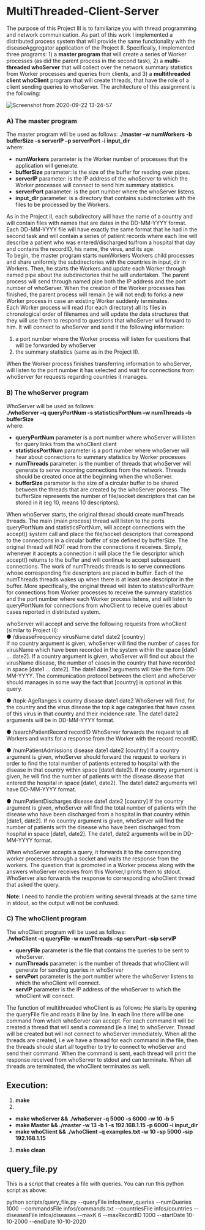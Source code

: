 # MultiThreaded-Client-Server
The purpose of this Project III is to familiarize you with thread programming and network communication.
As part of this work I implemented a distributed process system that will provide the same
functionality with the diseaseAggregator application of the Project II. Specifically, I implemented three
programs: 1) a **master program** that will create a series of Worker processes (as did the parent process
in the second task), 2) a **multi-threaded whoServer** that will collect over the network summary statistics from Worker
processes and queries from clients, and 3) a **multithreaded client whoClient** program that will create
threads, that have the role of a client sending queries to whoServer. The architecture of this assignment is the following:


![Screenshot from 2020-09-22 13-24-57](https://user-images.githubusercontent.com/60033683/93871289-12b15080-fcd7-11ea-9438-d32a0a66ee8a.png)

### **A) The master program**
The master program will be used as follows:
**./master –w numWorkers -b bufferSize –s serverIP –p serverPort -i input_dir**  
where:  
- **numWorkers** parameter is the Worker number of processes that the application will generate.
- **bufferSize** parameter: is the size of the buffer for reading over pipes.
- **serverIP** parameter: is the IP address of the whoServer to which the Worker processes will connect to
send him summary statistics.
- **serverPort** parameter: is the port number where the whoServer listens.
- **input_dir** parameter: is a directory that contains subdirectories with the files to be processed
by the Workers.  

As in the Project II, each subdirectory will have the name of a country and will contain files with
names that are dates in the DD-MM-YYYY format. Each DD-MM-YYYY file will have exactly the same
format that he had in the second task and will contain a series of patient records where each line will describe
a patient who was entered/discharged to/from a hospital that day and contains the recordID, his name,
the virus, and its age.  
To begin, the master program starts numWorkers Workers child processes and share
uniformly the subdirectories with the countries in input_dir in Workers. Then, he starts the Workers and update each Worker through named pipe about the subdirectories that he will
undertaken. The parent process will send through named pipe both the IP address and the port number of whoServer.
When the creation of the Worker processes has finished, the parent process will remain (ie will not end) to
forks a new Worker process in case an existing Worker suddenly terminates.  
Each Worker process will read (for each directory) all its files in chronological order
of filenames and will update the data structures that they will use them to respond to
questions that whoServer will forward to him. It will connect to whoServer and send it the following information:  
1) a port number where the Worker process will listen for questions that will be forwarded by whoServer  
2) the summary statistics (same as in the Project II).  

When the Worker process finishes transferring information to whoServer,
will listen to the port number it has selected and wait for connections from whoServer for requests regarding
countries it manages.  

### **B) The whoServer program**
WhoServer will be used as follows:  
**./whoServer –q queryPortNum -s statisticsPortNum –w numThreads –b bufferSize**  
where:  
- **queryPortNum** parameter is a port number where whoServer will listen for query links
from the whoClient client
- **statisticsPortNum** parameter is a port number where whoServer will hear about connections to
summary statistics by Worker processes
- **numThreads** parameter: is the number of threads that whoServer will generate to serve
incoming connections from the network. Threads should be created once at the beginning when the
whoServer.
- **bufferSize** parameter is the size of a circular buffer to be shared between the threads that
are created by the whoServer process. The bufferSize represents the number of file/socket descriptors that
can be stored in it (eg 10, means 10 descriptors).  

When whoServer starts, the original thread should create numThreads threads. The
main (main process) thread will listen to the ports queryPortNum and statisticsPortNum, will accept connections
with the accept() system call and place the file/socket descriptors that
correspond to the connections in a circular buffer of size defined by bufferSize. The original thread will NOT
read from the connections it receives. Simply, whenever it accepts a connection it will place the file descriptor
which accept() returns to the buffer and will continue to accept subsequent connections. The work of numThreads
threads is to serve connections whose corresponding file descriptors are placed in
buffer. Each of the numThreads threads wakes up when there is at least one descriptor in the buffer.
More specifically, the original thread will listen to statisticsPortNum for connections from Worker processes to
receive the summary statistics and the port number where each Worker process listens, and will listen to
queryPortNum for connections from whoClient to receive queries about cases reported in
distributed system. 

whoServer will accept and serve the following requests from whoClient (similar to Project II):  
● /diseaseFrequency virusName date1 date2 [country]  
If no country argument is given, whoServer will find the number of cases for virusName
which have been recorded in the system within the space [date1 ... date2]. If a country argument is given, whoServer will find out about the virusName disease, the number of cases in the country that have
recorded in space [date1 ... date2]. The date1 date2 arguments will take the form
DD-MM-YYYY. The communication protocol between the client and whoServer should
manages in some way the fact that [country] is optional in this query.  


● /topk-AgeRanges k country disease date1 date2
WhoServer will find, for the country and the virus disease the top k age categories that have
cases of this virus in that country and their incidence rate. The
date1 date2 arguments will be in DD-MM-YYYY format.


● /searchPatientRecord recordID
WhoServer forwards the request to all Workers and waits for a response from the Worker with the record
recordID.


● /numPatientAdmissions disease date1 date2 [country]
If a country argument is given, whoServer should forward the request to workers in order to find the
total number of patients entered to hospital with the disease in that country within space [date1 date2]. If no country argument is given, he will find the number of patients with the disease
disease that entered the hospital in space [date1, date2].
The date1 date2 arguments will
have DD-MM-YYYY format.


● /numPatientDischarges disease date1 date2 [country]
If the country argument is given, whoServer will find the total number of patients with the disease
who have been discharged from a hospital in that country within [date1, date2]. If no
country argument is given, whoServer will find the number of patients with the disease who have been discharged from
hospital in space [date1, date2]. The date1, date2 arguments will be in DD-MM-YYYY format.  


When whoServer accepts a query, it forwards it to the corresponding worker processes through a socket and waits
the response from the workers. The question that is promoted in a Worker process along with the answers
whoServer receives from this Worker,I prints them to stdout. WhoServer also forwards the response to
corresponding whoClient thread that asked the query.

**Note**: I need to handle the problem writing several threads at the same time in stdout, so the output will not be confused.

### **C) The whoClient program**  
The whoClient program will be used as follows:  
**./whoClient –q queryFile -w numThreads –sp servPort –sip servIP**
- **queryFile** parameter is the file that contains the queries to be sent to whoServer.
- **numThreads** parameter: is the number of threads that whoClient will generate for sending
queries in whoServer
- **servPort** parameter is the port number where the whoServer listens to which the whoClient will connect.
- **servIP** parameter is the IP address of the whoServer to which the whoClient will connect.


The function of multithreaded whoClient is as follows: He starts by opening the queryFile file and
reads it line by line. In each line there will be one command from which whoServer can accept. For each
command it will be created a thread that will send a command (ie a line) to whoServer. Thread
will be created but will not connect to whoServer immediately. When all the threads are created, i.e we have a thread for each command in the file, then the threads should start all together to try to connect
to whoServer and send their command. When the command is sent, each thread will print the response received
from whoServer to stdout and can terminate. When all threads are terminated, the whoClient terminates as well.

## Execution:
1. **make**
2. 
- **make whoServer && ./whoServer -q 5000 -s 6000 -w 10 -b 5**
- **make Master && ./master -w 13 -b 1 -s 192.168.1.15 -p 6000 -i input_dir**
- **make whoClient && ./whoClient -q examples.txt -w 10 -sp 5000 -sip 192.168.1.15**
3. **make clean**

## query_file.py

This is a script that creates a file with queries. You can run this python script as above:

python scripts/query_file.py --queryFile infos/new_queries --numQueries 1000 --commandsFile infos/commands.txt --countriesFile infos/countries --diseasesFile infos/diseases --maxK 6 --maxRecordID 1000 --startDate 10-10-2000 --endDate 10-10-2020

